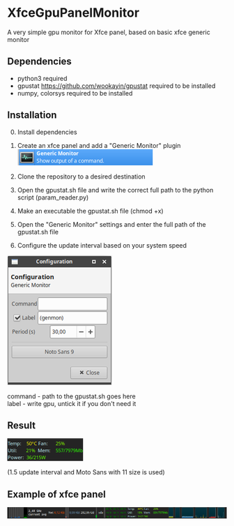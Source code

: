 # XfceGpuPanelMonitor
A very simple gpu monitor for Xfce panel, based on basic xfce generic monitor

## Dependencies
* python3 required
* gpustat https://github.com/wookayin/gpustat required to be installed
* numpy, colorsys required to be installed

## Installation
0) Install dependencies

1) Create an xfce panel and add a "Generic Monitor" plugin
![Example 1](/images/GenericMonitor.png)
2) Clone the repository to a desired destination
3) Open the gpustat.sh file and write the correct full path to the python script (param_reader.py)
4) Make an executable the gpustat.sh file (chmod +x)
5) Open the "Generic Monitor" settings and enter the full path of the gpustat.sh file
6) Configure the update interval based on your system speed

![Example 2](/images/GenericMonitorExample.png)

command - path to the gpustat.sh goes here  
label - write gpu, untick it if you don't need it

## Result
![Example result](/images/Monitor.png)

(1.5 update interval and Moto Sans with 11 size is used)

## Example of xfce panel
![Example result](/images/Example.png)
